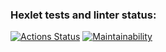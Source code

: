 ### Hexlet tests and linter status:
[![Actions Status](https://github.com/Sp4nch/frontend-project-44/workflows/hexlet-check/badge.svg)](https://github.com/Sp4nch/frontend-project-44/actions)
[![Maintainability](https://api.codeclimate.com/v1/badges/d2dd7ac97915b0b04fbf/maintainability)](https://codeclimate.com/github/Sp4nch/frontend-project-44/maintainability)